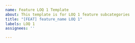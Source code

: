 ```yaml
---
name: Feature LOQ 1 Template
about: This template is for LOQ 1 feature subcategories
title: "[FEAT] feature_name LOQ 1"
labels: LOQ 1
assignees: ''

---
```


###
